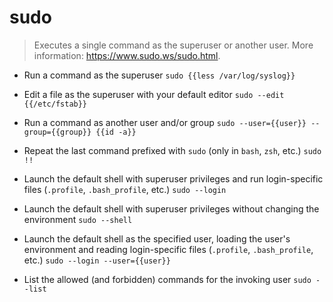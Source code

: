 # sudo
> Executes a single command as the superuser or another user.
> More information: <https://www.sudo.ws/sudo.html>.

- Run a command as the superuser
`sudo {{less /var/log/syslog}}`

- Edit a file as the superuser with your default editor
`sudo --edit {{/etc/fstab}}`

- Run a command as another user and/or group
`sudo --user={{user}} --group={{group}} {{id -a}}`

- Repeat the last command prefixed with `sudo` (only in `bash`, `zsh`, etc.)
`sudo !!`

- Launch the default shell with superuser privileges and run login-specific files (`.profile`, `.bash_profile`, etc.)
`sudo --login`

- Launch the default shell with superuser privileges without changing the environment
`sudo --shell`

- Launch the default shell as the specified user, loading the user's environment and reading login-specific files (`.profile`, `.bash_profile`, etc.)
`sudo --login --user={{user}}`

- List the allowed (and forbidden) commands for the invoking user
`sudo --list`
